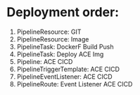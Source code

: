# Deployment order:

1. PipelineResource: GIT
2. PipelineResource: Image
3. PipelineTask: DockerF Build Push
4. PipelineTask: Deploy ACE Img
5. Pipeline: ACE CICD
6. PipelineTriggerTemplate: ACE CICD
7. PipelineEventListener: ACE CICD
8. PipelineRoute: Event Listener ACE CICD
